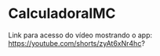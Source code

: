 # CalculadoraIMC
Link para acesso do vídeo mostrando o app: https://youtube.com/shorts/zyAt6xNr4hc?
